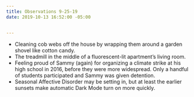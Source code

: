 ```yaml
---
title: Observations 9-25-19
date: 2019-10-13 16:52:00 -05:00


---
```


- Cleaning cob webs off the house by wrapping them around a garden shovel like cotton candy.
- The treadmill in the middle of a fluorescent-lit apartment’s living room.
- Feeling proud of Sammy (again) for organizing a climate strike at his high school in 2016, before they were more widespread. Only a handful of students participated and Sammy was given detention.
- Seasonal Affective Disorder may be setting in, but at least the earlier sunsets make automatic Dark Mode turn on more quickly.